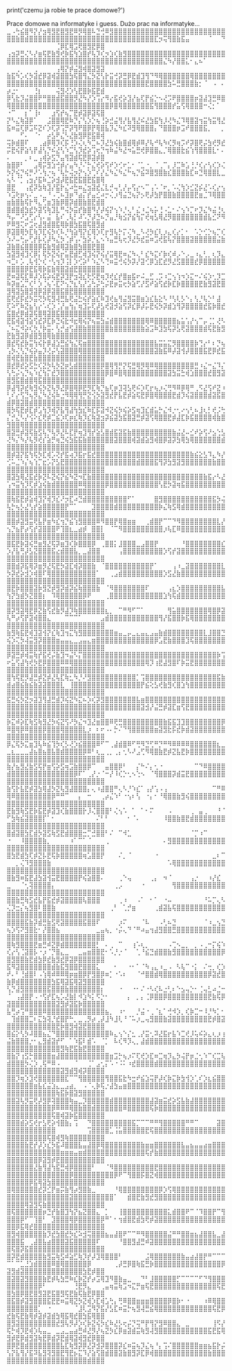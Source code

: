 print('czemu ja robie te prace domowe?')

Prace domowe na informatyke i guess. Dużo prac na informatyke...
⣀⠠⢓⣮⣿⠻⡝⡜⣲⢿⣻⣟⣿⣻⣟⠿⡻⢿⣿⠧⣙⢚⠿⣻⣿⣿⣿⣿⣿⣿⣿⣿⣿⣿⣿⣿⣿⣿⣿⣿⣿⣿⣿⣿⣿⣿⣿⣿⣿⣿⣿⣷⣿⣾⣿⣿⣿⣿⣿⣿⣿⣿⣿⣿⣿⣿⣿⣿⣿⣿⣿⣿⣿⣿⣿⣿⣿⣿⣿⣿⣿⣿⣏⡲⢭⢻⣿⣷⣯⣤⠀⠀⠀⠀⠈⠀⠀⠙⠀⠀⠀⠀⠀⠀⠀⠀⠀⠀⠀⢈⡿⣏⢿⣩⢟⣿⣻⣟⡿⣿
⢠⣲⡽⣛⢌⠣⡜⣶⢯⣟⣷⣻⢞⡷⣯⢳⣱⣿⡞⢧⡹⢎⡲⣱⢎⣷⣻⣿⣿⣿⣿⣿⣿⣿⣿⣿⣿⣿⣿⣿⣿⣿⣿⣿⣿⣿⣿⣿⣿⣿⣿⣿⣿⣿⣿⣿⣿⣿⣿⣿⣿⣿⣿⣿⣿⣿⣿⣿⣿⣿⣿⣿⣿⣿⣿⣿⣿⣿⣿⣿⣿⣿⣿⣿⣌⠳⡜⣿⣿⣅⠂⣄⠦⠁⠀⠀⠀⠀⠀⠀⢀⠀⠀⠀⢀⠀⠀⠀⠀⢠⢿⡝⡾⣬⣻⢾⣿⣽⣻⣽
⣷⣯⠳⡡⢎⡳⣽⣞⡿⣽⢾⣽⣿⣿⣳⢯⣿⢻⣌⡳⣝⢣⡗⣭⢚⡽⣛⡿⣟⣾⣹⢻⠙⠻⢿⣿⣿⣿⣿⣿⣿⢿⣿⣿⣿⣿⣿⣿⣿⣿⣿⣿⣿⣿⣿⣿⣿⣿⣿⣿⣿⣿⣿⣿⣿⣿⣿⣿⣿⣿⣿⣿⣿⣿⣿⣿⣿⣿⣿⣿⣟⣿⣿⣿⣿⣳⠥⣛⣿⣿⣿⣷⡂⠈⠀⠠⠀⠄⡴⣐⠂⠀⠀⠀⢘⡆⠀⠀⠀⢬⣻⢜⡱⢣⣟⣿⡷⣯⣟⣾
⡿⢣⣗⡹⣬⣿⣿⠟⠛⣿⣿⣾⣯⣿⣿⡻⣜⠳⡜⡱⢩⡔⠻⡔⣯⢞⡵⣹⡜⣦⢏⡟⣮⡑⠢⢜⡩⠟⣿⣿⣿⣿⡶⣽⣼⣹⣛⠿⣿⢿⣿⣿⣿⣿⣿⣿⣿⣿⣿⣿⣿⣿⣿⣿⣿⣿⣿⣿⣿⣿⣿⣿⡿⣿⢿⣿⣿⣿⣿⣿⣿⣯⢻⣿⣿⣿⡞⣥⢫⢿⣿⣿⣿⠒⢌⡂⠁⠀⠐⠉⠀⠀⡆⠁⢸⠆⠀⠀⣰⢫⡞⢦⡉⣟⡾⣽⡿⣽⢯⣿
⡝⠣⣌⢷⣽⡿⠁⠀⠀⣨⣿⣿⢿⣟⠷⡙⡌⢣⡱⡑⢦⢘⡵⣚⣬⢻⡜⣧⢻⣜⠮⣜⣳⣯⢳⡸⢜⠳⣌⠹⢿⣿⣽⢲⣭⢳⣭⢻⣜⣯⠶⣭⢏⡿⣩⠯⣝⠎⡱⢏⡽⢩⡛⡽⢻⠟⣿⡿⡟⢿⣿⣧⡹⣌⠳⣎⠽⣻⢿⣿⣿⣿⡄⠙⣿⣿⣿⡶⣩⠞⣿⣿⣿⣯⡀⠀⠀⡀⠀⠀⠀⠋⠄⠀⠈⠂⠀⡴⣣⠟⣌⠣⣜⣷⣻⡿⣟⣯⣿⢾
⢭⡷⣾⣿⠏⠀⠀⢀⣴⡿⢿⡹⢎⡯⢘⡱⢌⢆⠳⣉⠦⡹⣜⣳⢮⣷⣿⣾⢿⡾⠿⡜⢧⠚⢧⠳⢎⡻⢶⡩⠞⡽⣿⢟⡬⣳⢞⡻⣞⡭⣟⢮⡟⣵⢣⡟⣼⢣⡙⠮⣜⢣⠱⣉⢣⡹⣞⡵⢩⢖⡙⢲⠷⣬⠳⣜⠲⣥⣛⢞⡿⣿⣿⣄⡈⢿⣿⣿⣗⣮⢱⢻⣿⣿⣿⣇⠂⠄⠄⠀⠀⠀⡀⠆⣀⢠⢾⡵⣫⡙⣤⢻⣽⣾⢯⣟⡿⣽⡾⣿
⣷⣿⡿⠃⠀⠀⣠⢿⡭⣻⣱⢚⡾⡔⣤⠳⡘⠌⡓⣌⢞⡵⢫⠞⡱⢊⠖⣁⠂⠈⣁⠐⡀⠈⢀⠉⡄⡸⣉⠷⣡⢘⡘⢎⡔⢣⢎⡱⢌⡳⡝⢮⡙⢮⡛⠜⠡⢳⡐⢦⠈⢧⡓⢬⡲⡝⢢⡱⢉⠎⡜⣌⠳⣌⠳⣌⠓⢦⡙⣮⠽⣿⣻⣿⣷⣎⣿⣿⣿⣷⣏⠶⣙⢿⣿⣿⣇⣀⢦⠣⠈⡁⢠⣲⡜⣯⠷⣈⡵⣺⡼⣟⣯⣟⣯⣿⣟⣯⣿⢿
⣿⣟⠀⠀⢠⣞⡽⣳⢷⣹⡜⣯⡗⣌⠴⣓⠶⣌⣲⣽⣞⣌⣇⡚⢤⢃⡜⡤⢫⡔⠢⠉⢠⠡⠈⠖⡀⠡⢌⢳⡱⣊⣝⡮⣜⠡⢎⡔⢢⠱⣩⢗⡶⢢⠌⣀⠠⣀⠘⠠⢉⠦⣹⡶⠙⣴⡍⡞⣤⣊⠴⡒⢌⡰⢻⣬⣙⢦⡝⡢⢟⡼⣳⡟⣿⣿⣷⣿⣿⣿⣿⣟⣶⣈⠹⢿⣿⣿⣶⣷⣿⣷⢯⡗⠻⣄⢋⣶⣹⣷⡿⣿⡽⣾⣿⣷⣿⣟⣾⣿
⣿⣾⣿⣾⣳⣞⡳⣽⢫⢷⣹⣇⠛⢬⡳⣭⡞⣷⣿⠻⡜⡼⢮⡝⢢⠱⡘⢄⠃⣌⠰⣈⢦⡥⢘⠠⣁⠂⠌⢢⠱⡉⠖⡹⣌⠳⣬⢘⢆⠳⡤⠉⠜⣡⢋⡔⢣⠄⣬⠀⣧⠎⢀⢧⡃⠼⠡⡙⡼⣙⠦⡙⣤⡘⢷⣪⡝⣮⢳⡍⢞⢶⣣⢿⣜⡻⣿⣿⣿⣿⣿⣿⣿⣾⣧⣊⠝⠻⠟⠿⣻⢍⠖⣩⢖⣼⣻⣾⣿⣯⢿⡷⣿⣳⣯⣿⢯⣿⣻⣾
⡿⣽⣿⢿⡳⣏⢷⡹⣏⢮⡳⢎⠧⡘⢳⣵⢻⡝⣎⢿⡱⢏⡖⣻⢧⡓⡍⢌⠳⣀⠣⢜⡳⣎⢇⡰⣄⢎⡔⡁⠂⠀⠡⡑⢊⡑⢦⡉⢎⡱⠜⠤⢓⡤⢋⡞⡧⢎⡼⠳⣌⡳⢈⡾⢡⠌⣳⡵⡘⣄⠢⠱⣤⣛⢧⢖⡹⣜⡳⣞⣭⠶⣩⢞⣯⢧⡝⣿⣿⣿⣽⣿⣿⣿⣿⣿⣬⣷⣽⣷⣿⣮⣿⣿⣿⡿⣯⣷⣻⣾⢿⣽⣷⣿⣳⣿⣿⣟⣿⣿
⣳⣽⣻⢾⣹⢎⡿⡅⢯⡳⣝⢮⡖⣥⣟⣾⣋⢾⣹⢮⡝⢮⡜⣭⢿⣟⠶⣌⠳⢄⠃⣎⠳⣍⠎⡷⢎⠾⡠⠑⡠⣀⠰⣄⢃⡀⢆⡹⣄⠲⣉⠆⡡⢀⢧⢺⡑⢎⠐⢣⢲⡹⢨⡇⡱⢊⡵⠃⠱⣌⠣⢙⠶⣭⢚⢮⡳⡽⡜⣽⢊⡿⣱⣏⣞⡻⣜⣫⣿⣿⣿⣞⡿⣿⣿⣿⣿⣿⣿⣿⣿⣿⡿⣟⣯⢿⡷⣯⣷⢿⣿⣽⣾⣟⣿⣿⣿⣿⣿⣿
⣟⠶⣽⢯⣏⠿⡼⡱⢯⡵⢮⣟⡽⣹⡟⣲⢽⣎⢗⡫⣟⢶⡹⢞⣎⡞⣿⣶⣯⠖⠬⣀⣋⢀⡩⠰⣉⢢⢱⠲⡱⣍⠒⠌⢮⡱⢂⡹⣉⠷⡽⣶⣡⡉⢎⠃⡱⢈⢦⠡⣏⠝⢢⡙⣆⢣⡜⣡⢓⡬⢓⡬⣟⡶⣭⢖⡳⣵⢋⡜⣫⠞⣵⢫⣞⡷⣏⡷⣿⣿⣿⣿⣟⣷⣻⣽⣟⣿⣻⢿⣽⣳⣿⣻⣽⡿⣽⡿⣽⣿⣯⣿⣟⣿⣿⣿⣿⣿⣿⣿
⣯⢟⣞⡯⣞⡳⣭⢝⡳⢯⣻⢼⣛⣧⢟⣬⣓⢮⡞⣵⣎⠷⣹⢞⣦⢻⣬⣻⣭⣿⣶⣱⣎⣧⣕⠣⠘⢣⢇⡣⠑⡄⢣⡘⢧⡑⠃⣼⠀⢏⠵⢋⠷⣝⣦⢣⡔⠡⢎⡱⢈⡜⣤⢳⡌⢶⣹⡥⢏⡼⣣⢞⣽⡺⣵⢫⡽⣎⡿⡼⡥⣟⢮⡳⡽⣾⣱⢻⡽⣿⣿⣿⣿⣞⣯⡷⣿⣞⣯⣿⣞⡿⣾⣽⢯⣿⢿⣽⣿⣯⣿⣿⣿⣿⣿⣿⣿⣿⣿⣿
⣟⣯⢾⣽⢺⣵⢫⣞⡽⣏⡷⣙⢮⣗⠺⣖⢿⢮⡝⢦⣭⣳⣬⣾⣿⣿⣿⣿⣿⣿⣿⢿⠿⣿⣿⣿⣿⣿⣦⣥⢡⡜⢢⠉⡤⢈⡁⢜⠣⡈⠦⣍⠺⡵⢎⡳⡘⡷⣭⠄⢣⡚⣴⢫⣼⣿⣷⣿⣿⣿⣿⣿⣷⣿⣿⣿⣿⣿⣿⣷⣵⣩⠷⣹⣳⢯⡽⣣⢟⣽⣿⣿⣿⣾⢯⣟⣷⣻⣟⣷⣻⣽⡿⣾⣿⣻⣿⢿⣷⣿⣿⣿⣿⣿⣿⣿⣿⣿⣿⣿
⣿⣞⢯⣞⡷⣭⢳⢮⡗⡿⣼⣱⣛⣮⢳⣌⢯⣶⣿⣿⣿⣿⣿⣿⣿⣿⣿⣿⣿⣿⣿⣿⣿⣧⣭⣥⣍⡻⣿⣿⣿⣿⡷⢙⡔⠃⠆⡙⢦⢡⡳⢌⢣⡙⢮⡵⣤⡹⢜⡬⢣⣽⣿⣿⣿⢿⣿⣿⣿⣿⣿⣿⣿⣿⣿⣿⣿⣿⣿⣿⣿⣿⣽⣷⣯⠿⡼⣽⢺⡼⣿⣿⣿⣯⣟⡿⣞⣯⣿⢾⣟⣷⣿⣟⣷⣿⣿⣿⣿⣿⣿⣿⣿⣿⣿⣿⣿⣿⣿⣿
⣿⣞⡿⣞⡵⣫⣓⢎⣝⡳⢧⡳⣝⡶⣣⣾⣿⣿⣿⣿⣿⡿⣿⢿⢻⡛⡝⢯⣛⢿⡻⢿⠿⢿⣿⣿⣿⣿⣿⣿⣿⣿⣛⠰⣌⠒⣌⠹⡌⢣⢓⡬⢢⡙⢦⠱⣎⢳⡍⣞⡹⣿⣿⣿⣿⣿⣿⣿⣿⣿⣿⡿⣿⠿⣿⢿⣿⣿⣿⣿⣿⣿⣿⣿⣿⣽⣳⣭⣓⢾⣱⣿⣿⣿⣞⣿⣻⣽⣿⣻⣯⣿⣾⣿⢿⣯⣿⣿⣿⣿⣿⣿⣿⣿⣿⣿⣿⣿⣿⣿
⡿⣼⢻⡽⣞⢷⣻⢮⡳⣝⢧⡻⣜⡿⣿⢿⡿⣟⡻⣏⢷⡙⣦⢏⡶⣹⢽⣣⢟⠮⡱⢏⡖⢦⡰⢌⢛⠻⠿⡿⢿⠛⢀⠫⣜⢫⠞⣝⠰⢃⠎⡔⢫⣙⢦⡻⣌⠳⣜⢮⠷⣐⠻⢿⢿⢻⡛⣝⢪⡳⣽⣻⣞⡟⣧⣟⡾⣵⢯⣟⡿⣿⢿⣿⣿⣿⣟⣾⡹⢮⣽⣿⣿⣿⣾⣽⣯⣿⣾⡿⣿⣽⣿⣾⣿⣿⣿⣿⣿⣿⣿⣿⣿⣿⣿⣿⣿⣿⣿⣿
⣿⡳⢯⣟⡾⣏⡾⣡⢳⡹⢾⡝⣧⢻⣼⢳⣳⣎⠷⣏⡯⣽⠺⣝⢮⡳⢮⡵⣫⢶⣹⣎⣾⣥⡓⣌⠺⡐⢂⠔⢢⢃⠦⣸⢆⡃⢞⡨⢓⡌⡚⣌⠣⡜⢪⠕⣎⢟⡾⣉⣮⡱⢏⡶⣎⢷⡹⣎⢷⣽⣲⡽⣮⣽⣳⣯⣿⣽⣛⡾⣽⢫⢿⣿⣿⣟⡾⣼⣏⡷⣯⣿⣿⣿⣿⢾⣷⣿⣻⣿⣿⢿⣿⣿⣿⣿⣿⣿⣿⣿⣿⣿⣿⣿⣿⣿⣿⣿⣿⣿
⣿⣽⣛⡾⣽⢯⣷⣫⢧⡙⢧⡻⣜⠧⣏⡟⢶⣹⢻⡞⣵⣣⣿⣾⣯⣽⣯⣷⣿⣿⣿⣿⣿⣿⣿⣿⣿⣷⣬⣜⠤⣊⠞⡵⢫⠜⣢⢑⣣⢜⠳⡌⠳⡜⢧⡻⢞⡎⣵⡛⢶⣙⢮⣳⣯⣯⣷⣿⣿⣿⣿⣿⣿⣽⣿⣿⣿⢾⣽⣾⣵⣻⢾⣿⡿⣽⡽⣳⢿⣳⢿⣿⣿⣿⣿⣿⣿⣾⣿⣿⣿⣿⣿⣿⣿⣿⣿⣿⣿⣿⣿⣿⣿⣿⣿⣿⣿⣿⣿⣿
⣿⡾⣽⡝⣯⢳⢯⡳⣏⢾⡡⢝⡞⣯⢴⡹⣯⡖⣯⣞⣿⣿⣿⣿⣿⣿⣿⣿⣿⣿⣿⣿⣿⣿⣿⣿⣿⣿⣿⣿⣿⣷⣮⣕⣣⠹⣄⠳⡜⢊⠥⣈⠱⡌⢦⢱⡉⣖⡡⡝⣣⣟⣿⣿⣿⣿⣿⣿⣿⣿⣿⣿⣿⣿⣿⣿⣿⣿⣾⣿⣿⣿⣯⢻⡽⣳⣻⣽⣻⣿⣿⣿⣿⣿⣿⣷⣿⣿⣿⣿⣿⣿⣿⣿⣿⣿⣿⣿⣿⣿⣿⣿⣿⣿⣿⣿⣿⣿⣿⣿
⣿⣽⣳⢿⣜⣯⣞⡷⣝⠧⣝⢮⡝⣮⠳⣝⠲⣏⣷⣿⣿⣿⣿⣿⣿⣿⣿⣿⣿⣿⣿⣿⣿⣿⣿⣿⣿⣿⣿⣿⣿⣿⣿⣿⣷⣯⡔⠣⣜⢡⠲⣭⢳⡹⢏⡾⣱⢮⣷⣾⣿⣿⣿⣿⣿⠿⢿⣿⣿⣿⣿⡿⣿⣿⣿⣿⣿⣿⣿⣿⣿⣿⣿⢣⣟⡳⣽⢶⣯⣿⣿⣿⣿⣿⣿⣿⣿⣿⣿⣿⣿⣿⣿⣿⣿⣿⣿⣿⣿⣿⣿⣿⣿⣿⣿⣿⣿⣿⣿⣿
⣿⢷⣯⣟⡾⣵⢾⣹⡝⢾⡹⣎⠜⡲⣏⠴⣙⣾⣿⣿⣿⣿⣿⣿⣿⣿⣿⠋⠁⠀⠀⠀⠀⣿⣻⣿⣿⣿⣿⣿⣿⣿⣿⣿⣿⣿⣯⡳⢬⢧⡓⢦⡣⣜⢣⡞⣵⣿⣿⣿⣿⣿⡟⠉⠁⠀⠀⠀⣹⣿⣿⣿⣿⣾⣿⣿⣿⣿⣿⣿⣿⣿⣿⡷⣌⢷⣫⢿⣾⣿⣿⣿⣿⣿⣿⣿⣿⣿⣿⣿⣿⣿⣿⣿⣿⣿⣿⣿⣿⣿⣿⣿⣿⣿⣿⣿⣿⣿⣿⣿
⣿⣿⡾⣽⣻⣭⢟⣧⡟⣶⠳⣎⢲⡙⣮⢱⣻⣿⣿⣿⠿⠻⣿⣿⡟⢿⣿⣶⣶⠀⠀⢀⣾⣿⡟⠉⠉⠙⠻⣿⣿⣿⣿⣿⣿⣿⣿⣇⡜⢢⡙⣦⡟⡴⢫⡞⣽⣿⣿⣿⠟⢹⣿⣆⣀⣴⡾⠀⣿⣿⡇⠀⠈⠉⠻⣿⣿⣿⣿⣿⣿⣿⣿⣿⡰⢧⣏⠿⣿⣿⣿⣿⣿⣿⣿⣿⣿⣿⣿⣿⣿⣿⣿⣿⣿⣿⣿⣿⣿⣿⣿⣿⣿⣿⣿⣿⣿⣿⣿⣿
⣿⣯⣟⡷⣽⢮⣛⣶⣻⣜⢯⡽⣶⣹⢎⡷⣿⣿⣿⡿⠀⢀⣿⣿⡅⣸⣿⣿⣿⣀⣠⣿⣿⡟⠀⠀⠀⠀⠀⠘⣿⣿⣿⣿⣿⣿⣿⣿⣎⡱⡜⣧⢛⡼⣣⣝⣿⣿⣿⣯⣔⣾⣿⣿⣧⡀⣀⣼⣿⣿⠀⠀⠀⠀⢠⣿⣿⣿⣿⣿⣿⣿⣿⣿⡱⢫⡞⣽⣿⣿⣿⣿⣿⣿⣿⣿⣿⣿⣿⣿⣿⣿⣿⣿⣿⣿⣿⣿⣿⣿⣿⣿⣿⣿⣿⣿⣿⣿⣿⣿
⣿⣿⣾⡽⣯⢿⡽⣶⡻⣜⢯⣟⡳⣽⣏⢾⡽⣿⣿⣷⠀⠈⣿⣿⣿⣿⣿⣿⣿⣿⣿⣿⡟⠁⠀⠀⠀⢠⠰⣀⣽⣿⣿⣿⣿⣿⣿⣿⣇⡳⡽⣞⡵⣺⡱⢾⣿⠏⢿⣿⣿⣿⣿⣿⣿⣿⣿⣿⣿⠁⠀⠀⢀⣠⣾⣿⣿⣿⣿⣿⣿⣿⣿⣿⡱⣫⣜⣷⣿⣿⣿⣿⣿⣿⣿⣿⣿⣿⣿⣿⣿⣿⣿⣿⣿⣿⣿⣿⣿⣿⣿⣿⣿⣿⣿⣿⣿⣿⣿⣿
⣿⣟⡷⣿⣿⣿⣽⡷⣻⣝⡾⣻⡽⣾⡽⣮⢷⣿⣿⣿⣷⠀⠈⠻⣿⣿⣿⣿⣿⣿⣿⠏⠀⠀⠀⠀⢠⣆⡱⣿⣿⣿⣿⣿⣿⣿⣿⣿⣧⢳⡝⣳⣾⡳⣝⣿⣿⡆⠀⠹⢿⣿⣿⣿⣿⣿⡿⠟⠀⠀⠀⢀⣿⣿⣿⣿⣿⣿⣿⣿⣿⣿⣿⣿⣱⢳⢯⣾⣿⣿⣿⣿⣿⣿⣿⣿⣿⣿⣿⣿⣿⣿⣿⣿⣿⣿⣿⣿⣿⣿⣿⣿⣿⣿⣿⣿⣿⣿⣿⣿
⣿⡽⣻⣽⢿⣟⡿⣝⣷⢫⣞⣷⡻⣼⡹⢷⣿⣿⣿⣿⣿⣿⣆⡀⠀⠉⠛⠻⠋⠉⠁⠀⠀⠀⠀⠀⢻⣥⣿⣿⣿⣿⣿⣿⣿⢿⣿⡿⣽⢧⠛⡴⢫⡟⣽⢾⣿⣿⣄⠀⠀⠀⠉⠉⠉⠁⠀⠀⠀⠀⣠⣾⣿⣿⣿⣿⣿⣿⣿⣿⣿⣿⣿⢻⡜⣯⣿⣿⡷⣯⢿⣿⣿⣿⣿⣿⣿⣿⣿⣿⣿⣿⣿⣿⣿⣿⣿⣿⣿⣿⣿⣿⣿⣿⣿⣿⣿⣿⣿⣿
⣷⣻⢷⣯⣟⢾⣹⣽⢺⡝⣎⢷⣹⢲⣍⢳⣻⣿⣿⣿⣿⣿⣿⣿⣶⣤⣀⡤⣀⣄⣤⣄⣠⣤⣷⣾⣿⣿⣿⣿⣿⣿⣿⣿⣇⣸⣿⣿⣙⢮⡱⢍⡳⢼⣭⣻⡽⣿⣿⣿⣶⣤⣤⣄⣀⣠⣤⣄⣶⣿⣿⣿⣿⣿⣿⣿⣿⣿⣿⣿⣿⣿⡿⣡⣟⣷⣿⣿⣿⣹⢯⣿⣿⣿⣿⣿⣿⣿⣿⣿⣿⣿⣿⣿⣿⣿⣿⣿⣿⣿⣿⣿⣿⣿⣿⣿⣿⣿⣿⣿
⡿⣽⣛⡾⢾⣭⢷⡞⣯⢞⡬⣷⣹⠲⣬⠣⡍⣿⣿⣿⣿⣿⣿⣿⣿⣿⣿⣿⣿⣿⣿⣿⣿⣿⣿⣿⣿⣿⣿⣿⣿⣿⣿⣿⣿⣿⣿⡷⢩⠖⣥⢫⣼⢳⢞⡳⣟⡿⣿⣿⣿⠿⠿⢿⣿⣿⣿⣿⣿⣿⣿⣿⣿⣿⣿⣿⣿⣿⣿⣿⢿⡹⢰⣟⣼⣻⣿⠏⡷⣭⣟⣿⣿⣿⣿⣿⣿⣿⣿⣿⣿⣿⣿⣿⣿⣿⣿⣿⣿⣿⣿⣿⣿⣿⣿⣿⣿⣿⣿⣿
⣿⢳⢯⣟⡻⣼⣛⡾⣝⡾⣜⢧⣏⢷⣂⠳⡘⠜⣻⣿⣿⣿⣿⣿⣿⣿⣿⣿⣿⡁⢩⣿⣿⣿⣿⣿⣿⣿⣿⣿⣿⣿⣿⣿⣿⣿⣿⣯⣷⣾⣴⣿⣮⣷⣮⣷⣽⣽⣿⣿⣿⣇⠀⢸⣿⣿⣿⣿⣿⣿⣿⣿⣿⣿⣿⣿⣿⣿⣿⡟⣮⢕⣣⢞⣷⣻⢎⣿⣱⢳⣿⣿⣿⣿⣿⣿⣿⣿⣿⣿⣿⣿⣿⣿⣿⣿⣿⣿⣿⣿⣿⣿⣿⣿⣿⣿⣿⣿⣿⣿
⣯⣛⢮⡳⣝⡲⣽⣹⢻⣼⣛⣾⡹⢮⣝⠳⣍⠦⡱⢎⡽⣻⣿⣿⣿⣿⣿⣿⣿⣧⣶⣿⣿⣿⣿⣿⣿⣿⣿⣿⣿⣿⣿⣿⣿⣿⣿⣿⣿⣿⣿⣿⣿⣿⣿⣿⣿⣿⣿⣿⣿⣿⣿⣿⣿⣿⣿⣿⣿⣿⣿⣿⣿⣿⣿⣿⣿⣿⣿⣽⣺⡜⣬⣛⡾⣽⣏⣶⢫⣟⣿⣿⣿⣿⣿⣿⣿⣿⣿⣿⣿⣿⣿⣿⣿⣿⣿⣿⣿⣿⣿⣿⣿⣿⣿⣿⣿⣿⣿⣿
⡷⣍⠾⡵⣏⢷⣫⢷⣻⣜⡳⢮⣝⢫⠜⡳⣌⠲⣹⣜⣶⣿⣿⠿⢟⣛⣿⣿⣿⣿⣿⣿⣿⣿⣿⣷⣯⣯⣹⣹⣿⣿⣿⣿⣿⣿⣿⣿⡿⠿⣿⢿⡿⠿⣿⣿⣿⡿⣿⣿⣿⢿⣿⣿⣿⣿⣇⡰⠀⠆⠖⠠⠄⡓⠌⠙⢻⣿⣿⣿⣿⣿⣶⣽⣻⣗⡯⣞⡷⣾⣽⣿⣿⣿⣿⣿⣿⣿⣿⣿⣿⣿⣿⣿⣿⣿⣿⣿⣿⣿⣿⣿⣿⣿⣿⣿⣿⣿⣿⣿
⡿⣌⢯⡳⣍⣶⣹⢧⠷⣮⢹⡳⢎⡣⢜⡱⣮⣿⣿⣿⠿⠋⠉⢀⣼⣾⣿⠿⠋⢛⠻⣙⢋⠛⡙⠛⠻⠿⠿⠿⠿⣿⣿⣿⣿⣿⣿⣆⣀⣀⣆⣀⣀⣀⣼⣦⣿⣦⣿⣧⣿⣾⣿⣿⣿⣿⡿⠿⠃⢆⣀⢀⡀⢀⡄⢂⠣⠜⣠⢋⠻⢿⣿⣷⣟⡾⣝⣧⣟⡷⣿⣿⣿⣿⣿⣿⣿⣿⣿⣿⣿⣿⣿⣿⣿⣿⣿⣿⣿⣿⣿⣿⣿⣿⣿⣿⣿⣿⣿⣿
⣷⡜⣦⣻⣜⣷⣫⢯⡟⣶⢫⡵⣫⢶⣩⣷⣿⣿⡿⠉⠀⠀⣤⣿⣿⡿⠃⠀⠀⡌⠓⠌⡄⢂⠐⠀⠀⠀⠀⠀⠀⠀⠉⠙⠿⣿⣿⣿⣿⣾⣿⣿⣿⣿⣿⣿⣿⣿⣿⣿⣿⣿⣿⣿⡿⠏⠁⢀⡜⡐⠈⠒⡜⠸⢎⡑⢂⠢⢑⠢⠀⠈⢻⣿⣿⣿⡽⣾⣭⣟⣿⣿⣿⣿⣿⣿⣿⣿⣿⣿⣿⣿⣿⣿⣿⣿⣿⣿⣿⣿⣿⣿⣿⣿⣿⣿⣿⣿⣿⣿
⣷⢫⡗⣧⣟⡾⣽⣳⢿⣼⡳⣝⢧⣻⣼⣿⣿⣿⡄⢄⠰⣼⣿⣿⠛⢄⠣⡘⠱⣎⠁⢠⡜⢡⠠⢠⠀⠀⠀⠀⠀⠀⠀⠀⠀⠀⠉⠛⠿⢿⠿⣿⣿⣿⣿⣿⣿⣿⣿⡿⠛⠛⠉⠀⠀⡄⠀⠒⠀⠀⢀⡴⣌⠱⠃⠐⢢⠆⢣⠀⠐⡄⠂⠘⢿⣿⣿⣷⣻⢮⣿⣿⣿⣿⣿⣿⣿⣿⣿⣿⣿⣿⣿⣿⣿⣿⣿⣿⣿⣿⣿⣿⣿⣿⣿⣿⣿⣿⣿⣿
⣟⣷⣻⢷⣫⣟⡷⣯⣟⡾⣽⣹⢎⣷⣿⣿⣿⡗⡸⢌⣿⣿⣿⠃⢌⢢⠡⠀⠁⠀⠁⠂⠍⠀⠀⠀⠠⠀⠀⠀⠀⢀⠀⣤⢀⠀⠀⠘⠈⠋⣳⢷⣮⣽⣿⣿⣿⡏⠁⠂⠀⠀⠀⠀⠀⠀⠀⠀⠀⠌⠃⠃⠀⠀⠀⠀⠂⠈⠄⠀⠀⠀⠀⠀⠸⣿⣿⣷⣿⣟⣾⣿⣿⣿⣿⣿⣿⣿⣿⣿⣿⣿⣿⣿⣿⣿⣿⣿⣿⣿⣿⣿⣿⣿⣿⣿⣿⣿⣿⣿
⣿⣾⣽⣿⣳⣏⣾⡳⣽⣫⢷⣫⣟⣾⣿⣿⣿⣒⡉⣚⣿⣿⠃⠌⠀⠉⠺⣁⠀⠀⠀⠀⠀⠀⠀⠀⠀⠀⠀⠀⠀⠈⡉⠰⠉⠀⠀⠀⠀⠐⠀⠀⠸⣿⣿⣿⣿⣷⡀⠀⠀⠀⠀⠰⠁⠉⠁⠈⠀⠀⠀⢀⠀⠀⠀⠀⠀⠀⠀⠀⠀⠀⠀⠀⠄⣻⣿⣿⣿⣿⣿⣿⣿⣿⣿⣿⣿⣿⣿⣿⣿⣿⣿⣿⣿⣿⣿⣿⣿⣿⣿⣿⣿⣿⣿⣿⣿⣿⣿⣿
⣿⣳⣟⣾⣳⢏⡾⣝⡧⣟⢯⡷⣿⣿⣿⣿⣿⢶⣡⣿⣿⡟⠀⠀⠀⠌⡀⠈⠀⠀⠀⠀⠀⠐⠀⠀⠀⠀⠀⠀⠀⠀⠀⠀⠀⠀⣀⠆⠉⠀⠀⡀⢌⠹⣻⣿⣿⣿⣷⠀⠀⠀⠀⠀⠀⠀⠀⠀⠀⠀⠀⠀⠀⠀⠀⠀⠀⠀⠀⠀⠀⠀⠀⠀⠀⠡⢿⣿⣿⣿⣿⣿⣿⣿⣿⣿⣿⣿⣿⣿⣿⣿⣿⣿⣿⣿⣿⣿⣿⣿⣿⣿⣿⣿⣿⣿⣿⣿⣿⣿
⣿⣷⣻⠶⣯⣟⣼⣳⣽⢺⣭⣟⣿⣿⣿⣿⡟⢮⣵⣿⣿⠄⠀⠀⠀⢀⠑⢤⠀⠀⠀⠀⢀⡄⠀⠲⠈⠀⠀⠀⠀⢠⡐⠀⠀⠰⡜⣎⠀⣀⠀⠀⠈⢂⢽⣿⣿⣿⣿⡄⠀⠀⠀⠀⠀⠀⠀⠀⠀⠀⠀⠀⠀⢀⡠⠀⠀⠀⠀⠐⠀⠀⠀⠀⠀⠀⢻⣿⣿⣿⣿⣿⣿⣿⣿⣿⣿⣿⣿⣿⣿⣿⣿⣿⣿⣿⣿⣿⣿⣿⣿⣿⣿⣿⣿⣿⣿⣿⣿⣿
⣿⣿⣷⣛⢷⣫⣞⣧⡟⣯⣞⡾⣽⣿⣿⣿⣿⢧⣿⣿⣿⠀⠀⠀⠀⢀⠰⠀⠀⠠⠁⠀⠂⠁⠀⠐⠤⠀⠀⠀⠀⠀⠀⠀⠘⠥⡉⢄⠣⢌⡹⣒⡌⢦⣻⣿⠇⣿⣿⣷⠀⠀⠀⠀⠀⠀⠀⠀⠀⠀⠀⠀⢀⠃⠀⢁⡚⣶⠀⠀⠀⠀⢀⣾⣽⣧⢯⣿⣿⣿⣿⣿⣿⣿⣿⣿⣿⣿⣿⣿⣿⣿⣿⣿⣿⣿⣿⣿⣿⣿⣿⣿⣿⣿⣿⣿⣿⣿⣿⣿
⣿⣿⣿⣿⣯⣷⡽⣾⣛⣷⣫⢟⣽⣿⣿⣿⣿⣯⣿⣿⠏⠀⠀⠀⠀⡰⠍⠀⠀⠀⠈⠧⠀⠀⠠⢃⠦⣙⠀⠀⠀⠀⠀⠀⠈⠰⣀⢢⣙⢦⡱⢫⠝⣻⣿⣗⠂⡜⣿⣿⣦⠀⠀⠀⠀⠀⠀⠀⠀⣀⣤⢦⡀⠐⡬⢄⠙⠈⠛⠴⣤⢲⣼⣻⣿⣿⣛⣿⣿⣿⣿⣿⣿⣿⣿⣿⣿⣿⣿⣿⣿⣿⣿⣿⣿⣿⣿⣿⣿⣿⣿⣿⣿⣿⣿⣿⣿⣿⣿⣿
⣿⢷⣻⣿⣿⣿⣟⣶⣛⠾⣝⡿⣾⣿⣿⣿⣿⣿⣿⣿⡃⠀⠄⢀⠀⠉⠀⠀⢰⠡⢆⡀⠀⠀⠀⠀⠠⢉⠢⣀⡀⠀⡀⠠⢀⠒⡍⢮⠱⢎⡔⢣⢈⣽⣿⡧⠐⡰⠈⡙⣿⣄⣀⠀⠀⣀⣤⣶⣿⣿⣟⠂⠡⡘⡐⠈⠀⠀⢁⠘⣮⣙⣾⣿⣿⣷⣻⣿⣿⣿⣿⣿⣿⣿⣿⣿⣿⡿⣿⣻⣿⣿⣷⣟⣾⣳⡿⣞⣷⣻⣞⡿⣽⡿⣿⣿⣿⣿⣿⣿
⣯⠻⣽⣿⣿⣿⣿⣿⣿⣿⣾⣷⣯⣻⣿⣿⣟⣿⣿⣿⣅⠀⠀⠀⠂⠀⠀⠐⠂⠁⠈⠳⢠⣄⠰⣀⠠⠀⠣⢧⠉⠐⡅⠀⠌⢒⡀⢎⡱⠞⠄⠃⢘⣾⣿⠇⠠⢱⢿⠾⠿⠿⢿⡶⣶⣿⡿⡟⣻⣿⡿⠶⡁⠐⠡⠆⠀⠀⠈⠚⣿⣿⣾⢿⣿⣿⣿⣿⣿⣿⣿⣿⣿⣿⡿⣽⣞⣿⣷⡿⣾⣿⣿⣿⣿⣿⣿⣿⣳⣯⢿⣽⣯⢿⣽⣻⣿⣿⣿⣿
⢣⡙⣼⣻⣿⣿⣿⣿⣿⣯⣿⣿⣿⣷⣿⣿⣿⣿⣿⣿⣿⡆⠀⠀⠀⠐⠀⠀⠐⠂⠌⠐⠣⢎⠧⣐⢃⠆⠑⣢⢤⡑⠂⢈⢤⣃⠴⣈⠒⠈⠀⢠⣼⣿⡟⠠⠐⢫⡞⣏⢦⡡⣜⣷⡇⠺⣱⠳⡅⠫⡑⠂⠀⠀⠀⠀⡄⠀⡀⡄⢈⡿⣿⣿⡿⣿⣿⣿⣿⣿⣿⣿⣿⣿⣟⣷⢯⡿⣽⣿⣿⣿⣿⣿⣿⣿⣿⣿⣿⣽⣻⡾⣽⣯⡷⣿⣿⣿⣿⣿
⣧⢛⡴⢩⠛⣿⣿⣿⠿⣿⣿⣿⣿⣿⣿⣿⣿⣿⣿⣿⣿⣿⣦⡀⠀⠰⠂⠀⠀⡘⣬⠐⢀⠈⣆⠁⢚⠺⡱⡀⢎⡷⣉⠒⠸⡘⠳⡁⠂⠀⢹⣾⣿⣿⣉⠆⣍⣳⢽⡘⣞⣿⡟⠓⡀⣀⢀⡻⡴⢀⡼⣸⠳⣸⢇⠘⠈⠥⡰⣀⢤⣻⣿⣿⣷⣽⣿⣿⣿⣿⣿⣿⣿⣿⣟⡾⣿⣽⣿⣿⣿⣿⣿⣿⣿⣿⣿⣿⣿⣟⡷⣿⣻⢾⣽⣟⣿⣿⣿⣿
⣿⣮⡕⢣⡳⠼⣿⣿⣦⣌⠙⣿⣿⣿⣿⣿⣿⣿⣿⣿⣿⣿⣿⠷⣄⢢⠑⡌⣂⢀⡜⣭⢂⠽⣜⣯⡖⣧⠱⣉⢞⡸⢥⠮⡵⣄⢆⡰⢰⣬⣷⣿⣿⣿⡐⠂⣄⣻⣾⣽⡞⠋⠀⠁⠱⣯⠇⣾⠡⠀⠈⡁⠀⠧⢎⠻⡹⢄⡀⣼⣾⣿⣿⣿⣿⣿⣿⣿⣿⣿⣿⣿⣿⣿⣿⣿⣿⣿⣿⣿⣿⣿⣿⣿⣿⣿⣿⣿⣿⣿⣻⢷⣟⣯⣷⣟⣿⣿⣿⣿
⣿⣷⡝⢰⣫⡓⣿⣿⣿⣿⣶⣼⣿⣿⣿⣿⣿⣿⣿⣿⣿⣿⣿⣶⣩⡓⢦⡰⠍⢏⢞⡱⣏⠶⣉⢶⡹⣄⡳⢬⡟⡶⣈⢂⠱⠉⢎⣉⢧⣾⣿⣿⣿⡳⢌⡱⢀⢯⠛⠿⠠⠀⠀⠀⠈⠀⠀⢈⠁⣠⢂⡍⠡⠐⠨⠅⠰⣞⣿⣿⣿⣿⣾⣿⣿⣿⣿⣿⣿⣿⣿⣿⣿⣿⣿⣿⣿⣿⣿⣿⣿⣿⣿⣿⣿⣿⣿⣿⣿⣿⣽⣻⣾⣻⢾⡽⣿⣿⣿⣿
⣿⣿⡹⢶⡱⣹⢞⣿⣿⣿⣿⣿⣿⣏⠉⠉⢻⣿⣿⣿⣿⣿⢻⣿⣿⣯⣗⠳⣒⠞⣮⣱⢭⡟⡼⢎⡷⣍⡷⣳⢺⡱⢁⠎⡱⣆⣮⣿⣿⣿⣿⣿⣿⣿⣿⣶⣧⣎⣬⣱⣄⣀⣠⣴⡀⠀⠠⠈⢄⡷⢯⡐⣼⣳⣤⣶⣿⣿⣿⣿⣿⣿⣿⣿⣿⣿⣿⣿⣿⣿⣿⣿⣿⣿⣿⣿⣿⣿⣿⣿⣿⣿⣿⣿⣿⣿⣿⣿⣿⢷⣯⡷⣿⣽⣻⣿⣿⣿⣿⣿
⣿⣿⣽⢧⡻⣭⢟⡼⣻⡿⢽⣿⣿⣿⢷⣤⣀⡹⣿⣿⣿⣿⣿⣾⣿⣿⣿⣿⣿⣿⣿⣿⣼⣽⣶⣭⣞⡵⣫⣧⣷⣼⣿⣿⣿⣿⣿⣿⣿⣿⣿⣿⣿⣿⣿⣿⣿⣿⣿⡿⠿⠿⠿⢿⣿⣷⣿⣿⣾⣿⣿⣿⣿⣿⣿⠿⣿⣿⣿⣿⣿⢯⡷⣿⣿⣿⣿⣿⣿⣿⣿⣿⣿⣿⣿⣿⣿⣿⣿⣿⣿⣿⣿⣿⣿⣿⣿⣿⢯⣿⢾⣽⡷⣯⣿⣿⣿⣿⣿⣿
⣿⣿⣿⣾⡵⣫⢞⡖⣣⢟⡵⢺⣿⣷⡄⢩⠀⠀⠙⣿⣿⣿⣿⣿⣿⣿⣿⣿⣯⡉⠉⠉⠛⠛⢻⣿⣿⣿⣿⣿⠛⠛⠉⠀⠀⠀⠀⣽⣿⣿⣿⣿⣿⣿⣿⣿⣿⣿⣿⣿⠀⠀⠀⠀⠀⠀⠀⢩⣿⣿⣿⣿⣁⢨⣥⣿⣿⣿⣿⣿⣟⢯⣿⣿⣿⣿⣿⣿⣿⣿⣿⣿⣿⣿⣿⣿⣿⣿⣿⣿⣿⣿⣿⣿⣿⣿⣿⢯⣿⢾⣻⢷⣿⣿⣿⣿⣿⣿⣿⣿
⣿⣿⣿⣿⣷⣟⡞⡼⡱⣎⡳⣯⠼⣿⣿⣿⣧⣤⣼⣿⡿⢿⣿⣿⣿⣿⣿⣿⣿⣿⣷⣶⣶⣿⣿⣿⣿⣿⣿⣧⣤⣦⣤⣤⣴⣶⣿⣿⣿⣿⣿⣿⣿⣿⣿⣿⣿⣿⣿⣿⣿⣶⣶⣶⣤⣶⣾⣿⣿⣿⣿⣿⣿⣿⣿⣿⣿⣿⣿⣿⢯⡞⣷⣿⣿⣿⣿⣿⣿⣿⣿⣿⣿⣿⣿⣿⣿⣿⣿⣿⣿⣿⣿⣿⣿⡿⣽⣻⡾⣟⣿⣿⣿⣿⣿⣿⣿⣿⣿⣿
⣿⣿⣿⣿⣿⣿⣜⣷⢻⣼⢳⣯⣛⢾⡿⣿⣿⣿⣿⠃⠀⠀⠈⠻⣿⣿⣿⣿⣿⣿⣿⣿⣿⣟⣿⣿⣿⣿⣿⣿⣿⣿⣿⣿⣿⣿⣿⣿⣿⣿⣿⣿⣿⣿⣿⣿⣿⣿⣿⣿⣿⣿⣿⡿⣿⣿⣿⣿⣿⣿⣿⣿⣿⡿⠟⠉⢻⣿⣿⡯⣿⣝⢾⣿⣿⣿⣿⣿⣿⣿⣿⣿⣿⣿⣿⣿⣿⣿⣿⣿⣿⣿⣿⡿⣯⢿⣽⣳⣿⣿⣿⣿⣿⣿⣿⣿⣿⣿⣿⣿
⣿⢿⣿⣿⣿⣿⣿⣞⡽⣊⡟⣶⡭⣷⢻⡴⣻⣿⣷⣀⠀⠀⠀⠀⠘⢿⣿⣿⣿⣿⣿⣿⣿⣿⡿⡱⢫⢿⣿⣿⣿⣿⣿⣿⣿⣿⣿⣿⣿⣿⣿⣿⣿⣿⣿⣿⣿⣿⣿⣿⣿⣿⣿⣽⣿⣿⣿⣿⣿⣿⣿⣿⣿⠁⠀⠀⣾⣿⣟⣷⣻⣞⣻⣿⣿⣿⣿⣿⣿⣿⣿⣿⣿⣿⣿⣿⣿⣿⣿⣿⣿⣿⢿⣽⣻⢯⣷⣿⣿⣿⣿⣿⣿⣿⣿⣿⣿⣿⣿⣿
⣿⢯⣿⣿⣿⣿⣿⣿⡶⣙⡞⣷⣿⣹⢳⡝⣦⣝⣿⣿⣄⠀⡁⠀⠀⢸⣿⣿⣿⣿⣿⣿⣿⣿⣿⣿⣅⣾⣿⣿⠟⠉⠈⠹⣿⣿⡟⠉⢻⣿⣿⣿⡿⠋⠉⢹⣿⠃⠀⣹⣿⣿⣿⢿⡿⣿⣿⣿⣿⣿⡿⠛⠁⠂⢲⣾⣿⣟⣾⣳⢟⡾⣽⣿⣿⣿⣿⣿⣿⣿⣿⣿⣿⣿⣿⣿⣿⣿⣿⣿⡿⣯⢿⣞⣿⣿⣿⣿⣿⣿⣿⣿⣿⣿⣿⣿⣿⣿⣿⣿
⣿⣻⢾⣿⣿⣿⣿⣿⣷⡹⣞⣳⣿⣞⡳⣎⠵⣺⢭⣿⣿⣿⣦⣤⣼⣿⠟⠉⠉⠛⠻⣿⣿⣿⣿⣿⣬⠛⠛⣿⣿⣶⣦⣼⣿⣿⣧⣀⣼⣿⣿⣿⣯⠀⢀⣼⣿⣧⣴⣿⣿⣿⣽⣯⣿⣿⣿⣿⣿⠏⠀⠀⠀⠀⠘⣿⣿⣻⣼⣛⠾⣽⣿⣿⣿⣿⣿⣿⣿⣿⣿⣿⣿⣿⣿⣿⣿⣿⣿⢯⣿⡽⣯⣿⣿⣿⣿⣿⣿⣿⣿⣿⣿⣿⣿⣿⣿⣿⣿⣿
⣿⡽⣟⣾⣿⣿⣿⣿⣷⣻⣭⢷⣫⠾⣵⣋⢷⡹⡞⡼⣹⢿⣿⣿⣿⠃⠀⠀⠀⠀⠀⣨⢿⣿⣿⣿⣿⣿⣿⣷⣤⣴⣼⣿⡟⠛⠉⠉⠉⠉⠁⠉⣁⣘⣱⣾⣿⣿⣿⠿⣿⢿⣿⣿⣿⣿⣿⡿⠀⠀⠀⠀⠀⢀⡼⣛⡿⣿⢷⣯⣛⡷⣿⣿⣿⣿⣿⣿⣿⣿⣿⣿⣿⣿⣿⣿⣿⡿⣽⣻⣾⣽⣿⣿⣿⣿⣿⣿⣿⣿⣿⣿⣿⣿⣿⣳⣟⡾⣿⣿
⣿⣽⣿⣽⣻⣿⣿⣿⣷⣟⡾⢧⣳⣛⠷⣎⡷⣝⡞⡴⣩⢿⣹⠻⣿⣷⣤⣀⠀⠀⠙⠃⣸⣿⣿⣿⣿⣿⡋⠉⠉⠉⠉⠋⠙⢻⣿⣿⣿⣿⣿⣿⣿⣿⣿⣿⡿⠃⠀⠀⠀⠀⠀⠀⢘⣟⡻⣄⠀⠀⢀⣤⢶⣭⢷⣩⠲⣍⡛⣶⢯⣟⣿⣿⣿⣿⣿⣿⣿⣿⣿⣿⣿⣿⣿⣿⢯⣟⣿⣳⣿⡿⣿⣟⣿⣻⣽⣟⣯⣿⣻⢯⣟⣷⢯⣷⣟⡿⣿⣿
⣿⣯⣿⡾⣽⣻⣿⣿⣿⣯⣟⣟⠶⣭⢿⣝⡳⣝⢾⡱⣏⢾⣡⢓⡄⢛⠿⣿⣿⣶⣶⣶⣿⣿⣿⣿⡿⣿⡷⠂⠐⠀⠀⠀⠰⠿⢿⣿⣿⣿⣿⣿⣿⣿⣿⣿⡁⠀⠐⠀⠀⠀⠀⠀⠈⣸⢇⣩⠻⡝⣯⡜⣣⣏⠶⣭⡓⢦⣻⢼⣛⣮⢿⣿⣿⣿⣿⣿⣿⣿⣿⣿⣿⣿⣿⢯⣟⡿⣞⣷⢯⣟⣷⢿⡾⣽⡾⣽⣾⣳⢿⣯⢿⣞⣿⣳⣯⢿⣿⣿
⣿⣻⣽⣿⣿⣿⣿⣿⣿⣿⣿⣞⣻⢧⡻⡼⡱⢎⡷⣝⢮⡳⣎⠷⣜⡣⢖⡬⡙⢭⠛⡟⢻⡝⣻⠿⣿⣿⣄⠀⣀⠀⠀⠀⠀⠀⢸⠫⡜⢯⡓⢾⡹⣟⢾⡱⢧⣤⣀⠀⣀⣠⣀⣤⣴⣛⠾⣜⡻⡜⢦⣝⡳⣎⡿⣶⣽⣾⣭⢷⣻⢼⣻⣿⣿⣿⣿⣿⣿⣿⣿⣿⣿⣿⣯⣟⣯⢿⣻⡾⣟⡿⣾⣻⣽⢷⣟⡿⣾⡽⣟⣾⢿⣽⢾⣻⣞⡿⣿⣿
⣿⡿⣟⣿⣾⣿⣿⣿⣿⣿⣿⣿⣧⣏⢷⣻⡽⡿⣜⡽⣺⡽⣿⣿⣿⡽⣎⠶⣭⢦⡹⣌⢦⠘⡄⢩⠌⣿⣿⣿⣿⣿⣿⣶⣶⣦⣯⡗⡬⢣⡝⣧⢻⡜⣯⠽⣧⣻⢽⣻⣿⣟⢻⣟⡦⣍⠹⡜⣵⢫⣿⣾⣿⣿⣽⣷⣿⣻⡽⣏⡿⢾⣿⣿⣿⣿⣿⣿⣿⣿⣿⣿⣿⣿⣷⣿⣿⣿⣿⣿⣿⣿⣿⣿⣿⣿⣿⣿⣿⣿⣿⣿⣿⣿⣿⣿⣾⣿⣿⣿⠀⠀⠀⠀⠀⠀⠀⠀⠀⠀⠀⠀⠀⠀
